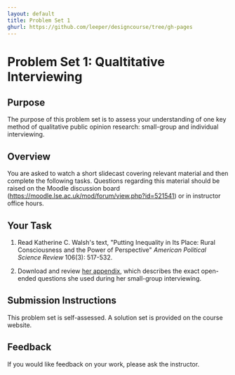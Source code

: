 ```yaml
---
layout: default
title: Problem Set 1
ghurl: https://github.com/leeper/designcourse/tree/gh-pages
---
```


# Problem Set 1: Qualtitative Interviewing

## Purpose

The purpose of this problem set is to assess your understanding of one key method of qualitative public opinion research: small-group and individual interviewing.

## Overview

You are asked to watch a short slidecast covering relevant material and then complete the following tasks. Questions regarding this material should be raised on the Moodle discussion board (https://moodle.lse.ac.uk/mod/forum/view.php?id=521541) or in instructor office hours.

## Your Task

 1. Read Katherine C. Walsh's text, "Putting Inequality in Its Place: Rural Consciousness and the Power of Perspective" *American Political Science Review* 106(3): 517-532.
 
 2. Download and review [her appendix](Cramer_Appendix_B.docx), which describes the exact open-ended questions she used during her small-group interviewing.

## Submission Instructions

This problem set is self-assessed. A solution set is provided on the course website. 

## Feedback

If you would like feedback on your work, please ask the instructor.

